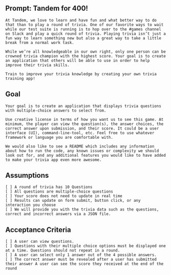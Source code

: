## Prompt: Tandem for 400!

    At Tandem, we love to learn and have fun and what better way to do that than to play a round of trivia. One of our favorite ways to wait while our test suite is running is to hop over to the #games channel on Slack and play a quick round of trivia. Playing trivia isn’t just a fun way to learn something new but also a great way to take a little break from a normal work task.

    While we’re all knowledgeable in our own right, only one person can be crowned trivia champion with the highest score. Your goal is to create an application that others will be able to use in order to help improve their trivia skills.
    
    Train to improve your trivia knowledge by creating your own trivia training app!

## Goal

    Your goal is to create an application that displays trivia questions with multiple-choice answers to select from.

    Use creative license in terms of how you want us to see this game. At minimum, the player can view the question(s), the answer choices, the correct answer upon submission, and their score. It could be a user interface (UI), command-line-tool, etc. Feel free to use whatever framework or language you are comfortable with.

    We would also like to see a README which includes any information about how to run the code, any known issues or complexity we should look out for, and any additional features you would like to have added to make your trivia app even more awesome.

## Assumptions
    [ ] A round of trivia has 10 Questions
    [ ] All questions are multiple-choice questions
    [ ] Your score does not need to update in real time
    [ ] Results can update on form submit, button click, or any interaction you choose
    [ ] We will provide you with the trivia data such as the questions, correct and incorrect answers via a JSON file.

## Acceptance Criteria
    [ ] A user can view questions.
    [ ] Questions with their multiple choice options must be displayed one at a time. Questions should not repeat in a round.
    [ ] A user can select only 1 answer out of the 4 possible answers.
    [ ] The correct answer must be revealed after a user has submitted their answer A user can see the score they received at the end of the round